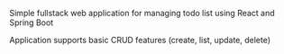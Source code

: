 Simple fullstack web application for managing todo list using React and Spring Boot

Application supports basic CRUD features (create, list, update, delete)